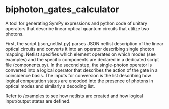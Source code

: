 # biphoton_gates_calculator
A tool for generating SymPy expressions and python code of unitary operators that describe linear optical quantum circuits that utilize two photons.

First, the script (json_netlist.py) parses JSON netlist description of the linear optical circuits and converts it into an operator describing single photon mapping. Netlist specifies which element operates on which modes (see examples) and the specific components are declared in a dedicated script file (components.py). In the second step, the single-photon operator is converted into a logical operator that describes the action of the gate in a coincidence basis. The inputs for conversion is the list describing how logical computation states are encoded into the presence of photons in optical modes and similarly a decoding list.

Refer to /examples to see how netlists are created and how logical input/output states are defined.

